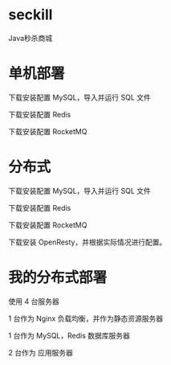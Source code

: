 # seckill
Java秒杀商城

# 单机部署
下载安装配置 MySQL，导入并运行 SQL 文件

下载安装配置 Redis

下载安装配置 RocketMQ

# 分布式
下载安装配置 MySQL，导入并运行 SQL 文件

下载安装配置 Redis

下载安装配置 RocketMQ

下载安装 OpenResty，并根据实际情况进行配置。

# 我的分布式部署
使用 4 台服务器

  1 台作为 Nginx 负载均衡，并作为静态资源服务器
  
  1 台作为 MySQL，Redis 数据库服务器
  
  2 台作为 应用服务器
